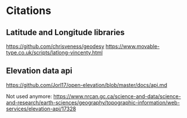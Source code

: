 # Citations

## Latitude and Longitude libraries

https://github.com/chrisveness/geodesy
https://www.movable-type.co.uk/scripts/latlong-vincenty.html

## Elevation data api

https://github.com/Jorl17/open-elevation/blob/master/docs/api.md

Not used anymore:
https://www.nrcan.gc.ca/science-and-data/science-and-research/earth-sciences/geography/topographic-information/web-services/elevation-api/17328